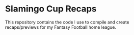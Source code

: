 # Slamingo Cup Recaps
This repository contains the code I use to compile and create recaps/previews for my Fantasy Football home league.